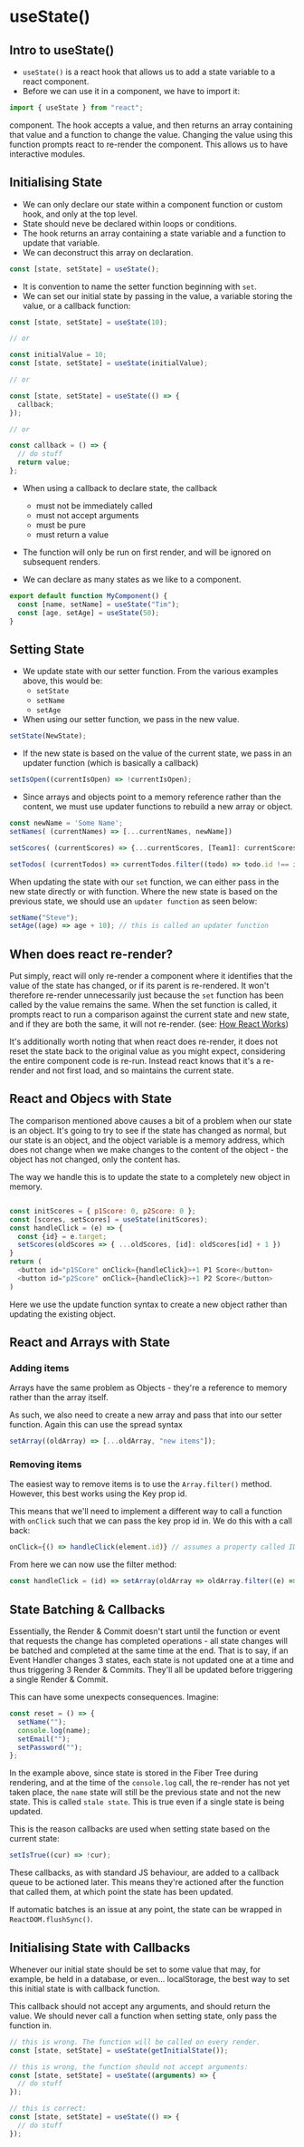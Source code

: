 # useState()

## Intro to useState()

- `useState()` is a react hook that allows us to add a state variable to a react component.
- Before we can use it in a component, we have to import it:

```js
import { useState } from "react";
```

component. The hook accepts a value, and then returns an array containing that value and a function to change the value. Changing the value using this function prompts react to re-render the component. This allows us to have interactive modules.

## Initialising State

- We can only declare our state within a component function or custom hook, and only at the top level.
- State should neve be declared within loops or conditions.
- The hook returns an array containing a state variable and a function to update that variable.
- We can deconstruct this array on declaration.

```js
const [state, setState] = useState();
```

- It is convention to name the setter function beginning with `set`.
- We can set our initial state by passing in the value, a variable storing the value, or a callback function:

```js
const [state, setState] = useState(10);

// or

const initialValue = 10;
const [state, setState] = useState(initialValue);

// or

const [state, setState] = useState(() => {
  callback;
});

// or

const callback = () => {
  // do stuff
  return value;
};
```

- When using a callback to declare state, the callback

  - must not be immediately called
  - must not accept arguments
  - must be pure
  - must return a value

- The function will only be run on first render, and will be ignored on subsequent renders.
- We can declare as many states as we like to a component.

```js
export default function MyComponent() {
  const [name, setName] = useState("Tim");
  const [age, setAge] = useState(50);
}
```

## Setting State

- We update state with our setter function. From the various examples above, this would be:
  - `setState`
  - `setName`
  - `setAge`
- When using our setter function, we pass in the new value.

```js
setState(NewState);
```

- If the new state is based on the value of the current state, we pass in an updater function (which is basically a callback)

```js
setIsOpen((currentIsOpen) => !currentIsOpen);
```

- Since arrays and objects point to a memory reference rather than the content, we must use updater functions to rebuild a new array or object.

```js
const newName = 'Some Name';
setNames( (currentNames) => [...currentNames, newName])

setScores( (currentScores) => {...currentScores, [Team1]: currentScores[Team1] + 1})

setTodos( (currentTodos) => currentTodos.filter((todo) => todo.id !== id));
```

When updating the state with our `set` function, we can either pass in the new state directly or with function. Where the new state is based on the previous state, we should use an `updater function` as seen below:

```js
setName("Steve");
setAge((age) => age + 10); // this is called an updater function
```

## When does react re-render?

Put simply, react will only re-render a component where it identifies that the
value of the state has changed, or if its parent is re-rendered. It won't therefore re-render unnecessarily just because the `set` function has been called by the value remains the same. When the set function is called, it prompts react to run a comparison against the current state and new state, and if they are both the same, it will not re-render. (see: [How React Works](./how-react-works.md#recap))

It's additionally worth noting that when react does re-render, it does not reset the state back to the original value as you might expect, considering the entire component code is re-run. Instead react knows that it's a re-render and not first load, and so maintains the current state.

## React and Objecs with State

The comparison mentioned above causes a bit of a problem when our state is an object. It's going to try to see if the state has changed as normal, but our state is an object, and the object variable is a memory address, which does not change when we make changes to the content of the object - the object has not changed, only the content has.

The way we handle this is to update the state to a completely new object in memory.

```js

const initScores = { p1Score: 0, p2Score: 0 };
const [scores, setScores] = useState(initScores);
const handleClick = (e) => {
  const {id} = e.target;
  setScores(oldScores => { ...oldScores, [id]: oldScores[id] + 1 })
}
return (
  <button id="p1SCore" onClick={handleClick}>+1 P1 Score</button>
  <button id="p2Score" onClick={handleClick}>+1 P2 Score</button>
)
```

Here we use the update function syntax to create a new object rather than updating the existing object.

## React and Arrays with State

### Adding items

Arrays have the same problem as Objects - they're a reference to memory rather than the array itself.

As such, we also need to create a new array and pass that into our setter function. Again this can use the spread syntax

```js
setArray((oldArray) => [...oldArray, "new items"]);
```

### Removing items

The easiest way to remove items is to use the `Array.filter()` method. However, this best works using the Key prop id.

This means that we'll need to implement a different way to call a function with `onClick` such that we can pass the key prop id in. We do this with a call back:

```js
onClick={() => handleClick(element.id)} // assumes a property called ID.
```

From here we can now use the filter method:

```js
const handleClick = (id) => setArray(oldArray => oldArray.filter((e) => e.id !=== id));
```

## State Batching & Callbacks

Essentially, the Render & Commit doesn't start until the function or event that requests the change has completed operations - all state changes will be batched and completed at the same time at the end. That is to say, if an Event Handler changes 3 states, each state is not updated one at a time and thus triggering 3 Render & Commits. They'll all be updated before triggering a single Render & Commit.

This can have some unexpects consequences. Imagine:

```js
const reset = () => {
  setName("");
  console.log(name);
  setEmail("");
  setPassword("");
};
```

In the example above, since state is stored in the Fiber Tree during rendering, and at the time of the `console.log` call, the re-render has not yet taken place, the `name` state will still be the previous state and not the new state. This is called `stale state`. This is true even if a single state is being updated.

This is the reason callbacks are used when setting state based on the current state:

```js
setIsTrue((cur) => !cur);
```

These callbacks, as with standard JS behaviour, are added to a callback queue to be actioned later. This means they're actioned after the function that called them, at which point the state has been updated.

If automatic batches is an issue at any point, the state can be wrapped in `ReactDOM.flushSync()`.

## Initialising State with Callbacks

Whenever our initial state should be set to some value that may, for example, be held in a database, or even... localStorage, the best way to set this initial state is with callback function.

This callback should not accept any arguments, and should return the value. We should never call a function when setting state, only pass the function in.

```js
// this is wrong. The function will be called on every render.
const [state, setState] = useState(getInitialState());

// this is wrong, the function should not accept arguments:
const [state, setState] = useState((arguments) => {
  // do stuff
});

// this is correct:
const [state, setState] = useState(() => {
  // do stuff
});
```
